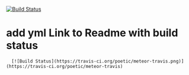 [![Build Status](https://travis-ci.org/poetic/meteor-travis.png)](https://travis-ci.org/poetic/meteor-travis)

# add yml Link to Readme with build status

```
  [![Build Status](https://travis-ci.org/poetic/meteor-travis.png)](https://travis-ci.org/poetic/meteor-travis)
```
